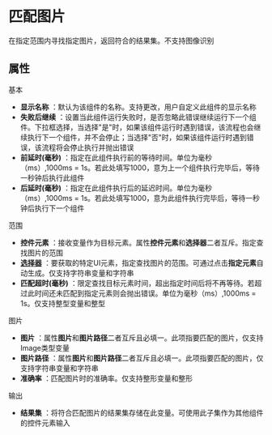 # 匹配图片

在指定范围内寻找指定图片，返回符合的结果集。不支持图像识别


## 属性
基本
- **显示名称** ：默认为该组件的名称。支持更改，用户自定义此组件的显示名称
- **失败后继续** ：设置当此组件运行失败时，是否忽略此错误继续运行下一个组件。下拉框选择，当选择"是"时，如果该组件运行时遇到错误，该流程也会继续执行下一个组件，并不会停止；当选择"否"时，如果该组件运行时遇到错误，该流程将会停止执行并抛出错误
- **前延时(毫秒)** ：指定在此组件执行前的等待时间。单位为毫秒（ms）,1000ms = 1s。若此处填写1000，意为上一个组件执行完毕后，等待一秒钟后执行此组件
- **后延时(毫秒)** ：指定在此组件执行后的延迟时间。单位为毫秒（ms）,1000ms = 1s。若此处填写1000，意为此组件执行完毕后，等待一秒钟后执行下一个组件


范围
- **控件元素** ：接收变量作为目标元素。属性**控件元素**和**选择器**二者互斥。指定查找图片的范围
- **[选择器](../Appendix/Selector.md?_v=v2020.4)** ：要获取的特定UI元素，指定查找图片的范围。可通过点击**指定元素**自动生成。仅支持字符串变量和字符串
- **匹配超时(毫秒)** ：限定查找目标元素时间，超出指定时间后将不再等待。若超过此时间还未匹配到指定元素则会抛出错误。单位为毫秒（ms）,1000ms = 1s。仅支持整型变量和整型

图片
- **图片** ：属性**图片**和**图片路径**二者互斥且必填一。此项指要匹配的图片，仅支持Image类型变量
- **图片路径** ：属性**图片**和**图片路径**二者互斥且必填一。此项指要匹配的图片，仅支持字符串变量和字符串
- **准确率** ：匹配图片时的准确率。仅支持整形变量和整形

输出
- **结果集** ：将符合匹配图片的结果集存储在此变量。可使用此子集作为其他组件的控件元素输入